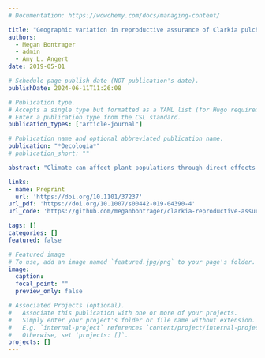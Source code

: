 ```yaml
---
# Documentation: https://wowchemy.com/docs/managing-content/

title: "Geographic variation in reproductive assurance of Clarkia pulchella"
authors: 
  - Megan Bontrager
  - admin
  - Amy L. Angert
date: 2019-05-01

# Schedule page publish date (NOT publication's date).
publishDate: 2024-06-11T11:26:08

# Publication type.
# Accepts a single type but formatted as a YAML list (for Hugo requirements).
# Enter a publication type from the CSL standard.
publication_types: ["article-journal"]

# Publication name and optional abbreviated publication name.
publication: "*Oecologia*"
# publication_short: ""

abstract: "Climate can affect plant populations through direct effects on physiology and fitness, and through indirect effects on their relationships with pollinating mutualists. We therefore expect that geographic variation in climate might lead to variation in plant mating systems. Biogeographic processes, such as range expansion, can also contribute to geographic patterns in mating system traits. We manipulated pollinator access to plants in eight sites spanning the geographic range of Clarkia pulchella to investigate geographic and climatic drivers of fruit production and seed set in the absence of pollinators (reproductive assurance). We examined how reproductive assurance and fruit production varied with the position of sites within the range of the species and with temperature and precipitation. We found that reproductive assurance in C. pulchella was greatest in populations in the northern part of the species’ range and was not well explained by any of the climate variables that we considered. In the absence of pollinators, some populations of C. pulchella have the capacity to increase fruit production, perhaps through resource reallocation, but this response is climate dependent. Pollinators are important for reproduction in this species, and recruitment is sensitive to seed input. The degree of autonomous self-pollination that is possible in populations of this mixed-mating species may be shaped by historic biogeographic processes or variation in plant and pollinator community composition rather than variation in climate."

links:
- name: Preprint
  url: 'https://doi.org/10.1101/37237'
url_pdf: 'https://doi.org/10.1007/s00442-019-04390-4'
url_code: 'https://github.com/meganbontrager/clarkia-reproductive-assurance'

tags: []
categories: []
featured: false

# Featured image
# To use, add an image named `featured.jpg/png` to your page's folder. 
image:
  caption: 
  focal_point: ""
  preview_only: false

# Associated Projects (optional).
#   Associate this publication with one or more of your projects.
#   Simply enter your project's folder or file name without extension.
#   E.g. `internal-project` references `content/project/internal-project/index.md`.
#   Otherwise, set `projects: []`.
projects: []
---
```

